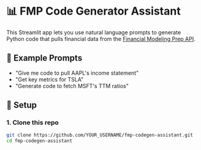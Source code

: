 # 📊 FMP Code Generator Assistant

This Streamlit app lets you use natural language prompts to generate Python code that pulls financial data from the [Financial Modeling Prep API](https://financialmodelingprep.com/developer/docs/).

## 🧠 Example Prompts

- "Give me code to pull AAPL's income statement"
- "Get key metrics for TSLA"
- "Generate code to fetch MSFT's TTM ratios"

## 🔧 Setup

### 1. Clone this repo
```bash
git clone https://github.com/YOUR_USERNAME/fmp-codegen-assistant.git
cd fmp-codegen-assistant
